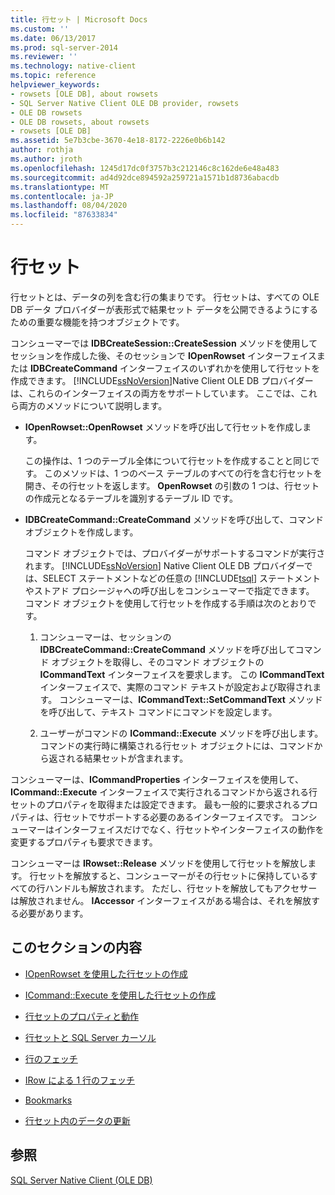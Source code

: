 ```yaml
---
title: 行セット | Microsoft Docs
ms.custom: ''
ms.date: 06/13/2017
ms.prod: sql-server-2014
ms.reviewer: ''
ms.technology: native-client
ms.topic: reference
helpviewer_keywords:
- rowsets [OLE DB], about rowsets
- SQL Server Native Client OLE DB provider, rowsets
- OLE DB rowsets
- OLE DB rowsets, about rowsets
- rowsets [OLE DB]
ms.assetid: 5e7b3cbe-3670-4e18-8172-2226e0b6b142
author: rothja
ms.author: jroth
ms.openlocfilehash: 1245d17dc0f3757b3c212146c8c162de6e48a483
ms.sourcegitcommit: ad4d92dce894592a259721a1571b1d8736abacdb
ms.translationtype: MT
ms.contentlocale: ja-JP
ms.lasthandoff: 08/04/2020
ms.locfileid: "87633834"
---
```

# <a name="rowsets"></a>行セット
  行セットとは、データの列を含む行の集まりです。 行セットは、すべての OLE DB データ プロバイダーが表形式で結果セット データを公開できるようにするための重要な機能を持つオブジェクトです。  
  
 コンシューマーでは **IDBCreateSession::CreateSession** メソッドを使用してセッションを作成した後、そのセッションで **IOpenRowset** インターフェイスまたは **IDBCreateCommand** インターフェイスのいずれかを使用して行セットを作成できます。 [!INCLUDE[ssNoVersion](../../includes/ssnoversion-md.md)]Native Client OLE DB プロバイダーは、これらのインターフェイスの両方をサポートしています。 ここでは、これら両方のメソッドについて説明します。  
  
-   **IOpenRowset::OpenRowset** メソッドを呼び出して行セットを作成します。  
  
     この操作は、1 つのテーブル全体について行セットを作成することと同じです。 このメソッドは、1 つのベース テーブルのすべての行を含む行セットを開き、その行セットを返します。 **OpenRowset** の引数の 1 つは、行セットの作成元となるテーブルを識別するテーブル ID です。  
  
-   **IDBCreateCommand::CreateCommand** メソッドを呼び出して、コマンド オブジェクトを作成します。  
  
     コマンド オブジェクトでは、プロバイダーがサポートするコマンドが実行されます。 [!INCLUDE[ssNoVersion](../../includes/ssnoversion-md.md)] Native Client OLE DB プロバイダーでは、SELECT ステートメントなどの任意の [!INCLUDE[tsql](../../includes/tsql-md.md)] ステートメントやストアド プロシージャへの呼び出しをコンシューマーで指定できます。 コマンド オブジェクトを使用して行セットを作成する手順は次のとおりです。  
  
    1.  コンシューマーは、セッションの **IDBCreateCommand::CreateCommand** メソッドを呼び出してコマンド オブジェクトを取得し、そのコマンド オブジェクトの **ICommandText** インターフェイスを要求します。 この **ICommandText** インターフェイスで、実際のコマンド テキストが設定および取得されます。 コンシューマーは、**ICommandText::SetCommandText** メソッドを呼び出して、テキスト コマンドにコマンドを設定します。  
  
    2.  ユーザーがコマンドの **ICommand::Execute** メソッドを呼び出します。 コマンドの実行時に構築される行セット オブジェクトには、コマンドから返される結果セットが含まれます。  
  
 コンシューマーは、**ICommandProperties** インターフェイスを使用して、**ICommand::Execute** インターフェイスで実行されるコマンドから返される行セットのプロパティを取得または設定できます。 最も一般的に要求されるプロパティは、行セットでサポートする必要のあるインターフェイスです。 コンシューマーはインターフェイスだけでなく、行セットやインターフェイスの動作を変更するプロパティも要求できます。  
  
 コンシューマーは **IRowset::Release** メソッドを使用して行セットを解放します。 行セットを解放すると、コンシューマーがその行セットに保持しているすべての行ハンドルも解放されます。 ただし、行セットを解放してもアクセサーは解放されません。 **IAccessor** インターフェイスがある場合は、それを解放する必要があります。  
  
## <a name="in-this-section"></a>このセクションの内容  
  
-   [IOpenRowset を使用した行セットの作成](creating-a-rowset-with-iopenrowset.md)  
  
-   [ICommand::Execute を使用した行セットの作成](creating-rowsets-with-icommand-execute.md)  
  
-   [行セットのプロパティと動作](rowset-properties-and-behaviors.md)  
  
-   [行セットと SQL Server カーソル](rowsets-and-sql-server-cursors.md)  
  
-   [行のフェッチ](fetching-rows.md)  
  
-   [IRow による 1 行のフェッチ](fetching-a-single-row-with-irow.md)  
  
-   [Bookmarks](bookmarks.md)  
  
-   [行セット内のデータの更新](updating-data-in-rowsets.md)  
  
## <a name="see-also"></a>参照  
 [SQL Server Native Client &#40;OLE DB&#41;](../native-client/ole-db/sql-server-native-client-ole-db.md)  
  
  
